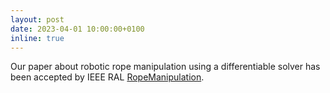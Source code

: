 ```yaml
---
layout: post
date: 2023-04-01 10:00:00+0100
inline: true
---
```


Our paper about robotic rope manipulation using a differentiable solver has been accepted by IEEE RAL [RopeManipulation](https://ieeexplore.ieee.org/document/10093017).
